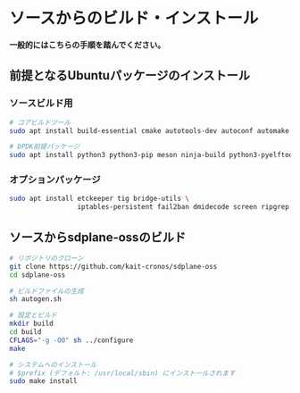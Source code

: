# ソースからのビルド・インストール

**一般的にはこちらの手順を踏んでください。**

## 前提となるUbuntuパッケージのインストール

### ソースビルド用
```bash
# コアビルドツール
sudo apt install build-essential cmake autotools-dev autoconf automake libtool pkg-config

# DPDK前提パッケージ
sudo apt install python3 python3-pip meson ninja-build python3-pyelftools libnuma-dev pkgconf
```

### オプションパッケージ
```bash
sudo apt install etckeeper tig bridge-utils \
                 iptables-persistent fail2ban dmidecode screen ripgrep
```

## ソースからsdplane-ossのビルド

```bash
# リポジトリのクローン
git clone https://github.com/kait-cronos/sdplane-oss
cd sdplane-oss

# ビルドファイルの生成
sh autogen.sh

# 設定とビルド
mkdir build
cd build
CFLAGS="-g -O0" sh ../configure
make

# システムへのインストール
# $prefix (デフォルト: /usr/local/sbin) にインストールされます
sudo make install
```